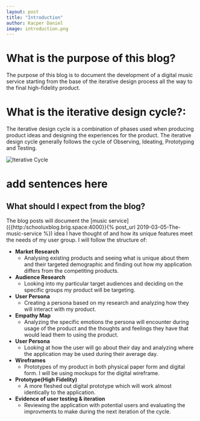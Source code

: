 ```yaml
---
layout: post
title: "Introduction"
author: Kacper Daniel
image: introduction.png
---
```


# What is the purpose of this blog?
The purpose of this blog is to document the development of a digital music service starting from the base of the iterative design process all the way to the final high-fidelity product.

# What is the iterative design cycle?:
The iterative design cycle is a combination of phases used when producing product ideas and designing the experiences for the product. The iterative design cycle generally follows the cycle of Observing, Ideating, Prototyping and Testing. 

![Iterative Cycle](http://web.mit.edu/6.813/www/sp17/classes/06-user-centered-design/figures/04.png)

# add sentences here

## What should I expect from the blog?
The blog posts will document the [music service]({{http:/schooluxblog.brig.space:4000}}{% post_url 2019-03-05-The-music-service %}) idea I have thought of and how its unique features meet the needs of my user group. I will follow the structure of:

* **Market Research**
    *  Analysing existing products and seeing what is unique about them and their targeted demographic and finding out how my application differs from the competiting products.
* **Audience Research**
    * Looking into my particular target audiences and deciding on the specific groups my product will be targeting.
* **User Persona**
    * Creating a persona based on my research and analyzing how they will interact with my product.
* **Empathy Map**
    * Analyzing the specific emotions the persona will encounter during usage of the product and the thoughts and feelings they have that would lead them to using the product.
* **User Persona**
    * Looking at how the user will go about their day and analyzing where the application may be used during their average day.
* **Wireframes**
    * Prototypes of my product in both physical paper form and digital form. I will be using mockups for the digital wireframe.
* **Prototype(High Fidelity)**
    * A more fleshed out digital prototype which will work almost identically to the application.
* **Evidence of user testing & iteration**
    * Reviewing the application with potential users and evaluating the improvments to make during the next iteration of the cycle.


